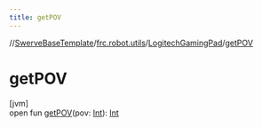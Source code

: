 ```yaml
---
title: getPOV
---
```

//[SwerveBaseTemplate](../../../index.html)/[frc.robot.utils](../index.html)/[LogitechGamingPad](index.html)/[getPOV](get-p-o-v.html)



# getPOV



[jvm]\
open fun [getPOV](get-p-o-v.html)(pov: [Int](https://kotlinlang.org/api/latest/jvm/stdlib/kotlin/-int/index.html)): [Int](https://kotlinlang.org/api/latest/jvm/stdlib/kotlin/-int/index.html)




